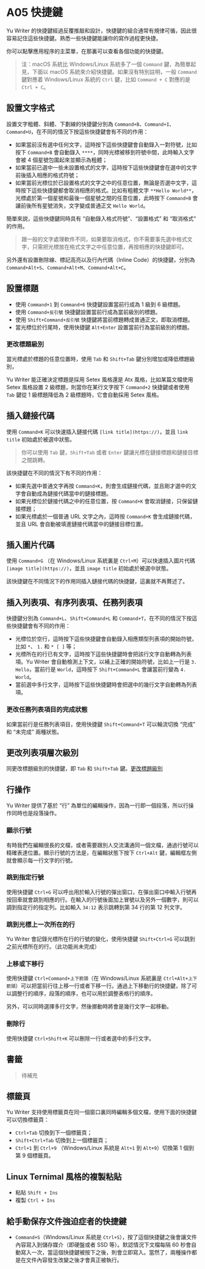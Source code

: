 # A05 快捷鍵

Yu Writer 的快捷鍵經過反覆推敲和設計，快捷鍵的組合通常有規律可循，因此很容易記住這些快捷鍵。熟悉一些快捷鍵能讓你的寫作過程更快捷。

你可以點擊應用程序的主菜單，在那裏可以查看各個功能的快捷鍵。

> 注：macOS 系統比 Windows/Linux 系統多了一個 `Command` 鍵，為簡單起見，下面以 macOS 系統來介紹快捷鍵。如果沒有特別註明，一般 `Command` 鍵對應着 Windows/Linux 系統的 `Ctrl` 鍵，比如 `Command + C` 對應的是 `Ctrl + C`。

## 設置文字格式

設置文字粗體、斜體、下劃線的快捷鍵分別為 `Command+B`、`Command+I`、`Command+U`，在不同的情況下按這些快捷鍵會有不同的作用：

* 如果當前沒有選中任何文字，這時按下這些快捷鍵會自動錄入一對符號，比如按下 `Command+B` 會自動錄入 `****`，同時光標被移到符號中間，此時輸入文字會被 4 個星號包圍起來並顯示為粗體；
* 如果當前已選中一些未設置格式的文字，這時按下這些快捷鍵會在選中的文字前後插入相應的格式符號；
* 如果當前光標位於已設置格式的文字之中的任意位置，無論是否選中文字，這時按下這些快捷鍵都會取消相應的格式。比如有粗體文字 `**Hello World**`，光標處於第一個星號和最後一個星號之間的任意位置，此時按下 `Command+B` 會讓前後所有星號消失，文字變成普通正文 `Hello World`。

簡單來説，這些快捷鍵同時具有 “自動錄入格式符號”、“設置格式” 和 “取消格式” 的作用。

> 跟一般的文字處理軟件不同，如果要取消格式，你不需要事先選中格式文字，只需把光標放在格式文字之中任意位置，再按相應的快捷鍵即可。

另外還有設置刪除線、標記高亮以及行內代碼（Inline Code）的快捷鍵，分別為 `Command+Alt+S`、`Command+Alt+M`、`Command+Alt+C`。

## 設置標題

* 使用 `Command+1` 到 `Command+6` 快捷鍵設置當前行成為 1 級到 6 級標題。
* 使用 `Command+反引號` 快捷鍵設置當前行成為當前級別的標題。
* 使用 `Shift+Command+反引號` 快捷鍵將當前標題轉成普通正文，即取消標題。
* 當光標位於行尾時，使用快捷鍵 `Alt+Enter` 設置當前行為當前級別的標題。

### 更改標題級別

當光標處於標題的任意位置時，使用 `Tab` 和 `Shift+Tab` 鍵分別增加或降低標題級別，

Yu Writer 能正確決定標題是採用 Setex 風格還是 Atx 風格，比如某篇文檔使用 Setex 風格設置 2 級標題，則當你在某行文字按下 `Command+2` 快捷鍵或者使用 `Tab` 鍵從 1 級標題降低為 2 級標題時，它會自動採用 Setex 風格。

## 插入鏈接代碼

使用 `Command+K` 可以快速插入鏈接代碼 `[link title](https://)`，並且 `link title` 初始處於被選中狀態。

> 你可以使用 `Tab` 鍵，`Shift+Tab` 或者 `Enter` 鍵讓光標在鏈接標題和鏈接目標之間跳轉。

該快捷鍵在不同的情況下有不同的作用：

* 如果先選中普通文字再按 `Command+K`，則會生成鏈接代碼，並且剛才選中的文字會自動成為鏈接代碼當中的鏈接標題。
* 如果光標位於鏈接代碼之中的任意位置，按 `Command+K` 會取消鏈接，只保留鏈接標題；
* 如果光標處於一個普通 URL 文字之內，這時按  `Command+K` 會生成鏈接代碼，並且 URL 會自動被填進鏈接代碼當中的鏈接目標位置。

## 插入圖片代碼

使用 `Command+G` （在 Windows/Linux 系統裏是 `Ctrl+M`）可以快速插入圖片代碼 `[image title](https://)`，並且 `image title` 初始處於被選中狀態。

該快捷鍵在不同情況下的作用同插入鏈接代碼的快捷鍵，這裏就不再贅述了。

## 插入列表項、有序列表項、任務列表項

快捷鍵分別為 `Command+L`、`Shift+Command+L` 和 `Command+T`，在不同的情況下按這些快捷鍵會有不同的作用：

* 光標位於空行，這時按下這些快捷鍵會自動錄入相應類型列表項的開始符號，比如 `*`、 `1.` 和 `* [ ]` 等；
* 光標所在的行已有文字，這時按下這些快捷鍵時會把該行文字自動轉為列表項。Yu Writer 會自動檢測上下文，以補上正確的開始符號，比如上一行是 `3. Hello`，當前行是 `World`，這時按下 `Shift+Command+L` 會讓當前行變為 `4. World`。
* 當前選中多行文字，這時按下這些快捷鍵時會把選中的幾行文字自動轉為列表項。

### 更改任務列表項目的完成狀態

如果當前行是任務列表項目，使用快捷鍵 `Shift+Command+T` 可以輪流切換 “完成” 和 “未完成” 兩種狀態。

## 更改列表項層次級別

同更改標題級別的快捷鍵，即 `Tab` 和 `Shift+Tab` 鍵。[更改標題級別](#更改標題級別)

## 行操作

Yu Writer 提供了基於 “行” 為單位的編輯操作，因為一行即一個段落，所以行操作同時也是段落操作。

### 顯示行號

有時我們在編輯很長的文檔，或者需要跟別人交流溝通同一個文檔，通過行號可以精確表達位置。顯示行號的方法是，在編輯狀態下按下 `Ctrl+Alt` 鍵，編輯框左側就會顯示每一行文字的行號。

### 跳到指定行號

使用快捷鍵 `Ctrl+G` 可以呼出用於輸入行號的彈出窗口，在彈出窗口中輸入行號再按回車就會跳到相應的行。在輸入的行號後面加上冒號以及另外一個數字，則可以調到指定行的指定列。比如輸入 `34:12` 表示跳轉到第 34 行的第 12 列文字。

### 跳到光標上一次所在的行

Yu Writer 會記錄光標所在行的行號的變化，使用快捷鍵 `Shift+Ctrl+G` 可以跳到之前光標所在的行。（此功能尚未完成）

### 上移或下移行

使用快捷鍵 `Ctrl+Command+上下箭頭`（在 Windows/Linux 系統裏是 `Ctrl+Alt+上下箭頭`）可以把當前行往上移一行或者下移一行。通過上下移動行的快捷鍵，除了可以調整行的順序，段落的順序，也可以用於調整表格行的順序。

另外，可以同時選擇多行文字，然後挪動時將會是幾行文字一起移動。

### 刪除行

使用快捷鍵 `Ctrl+Shift+K` 可以刪除一行或者選中的多行文字。

## 書籤

> 待補充

## 標籤頁

Yu Writer 支持使用標籤頁在同一個窗口裏同時編輯多個文檔，使用下面的快捷鍵可以切換標籤頁：

* `Ctrl+Tab` 切換到下一個標籤頁；
* `Shift+Ctrl+Tab` 切換到上一個標籤頁；
* `Ctrl+1` 到 `Ctrl+9` （Windows/Linux 系統是 `Alt+1` 到 `Alt+9`）切換第 1 個到第 9 個標籤頁。

## Linux Ternimal 風格的複製粘貼

* 粘貼 `Shift + Ins`
* 複製 `Ctrl + Ins`

## 給手動保存文件強迫症者的快捷鍵

* `Command+S`（Windows/Linux 系統是 `Ctrl+S`），按了這個快捷鍵之後會讓文件內容寫入到儲存媒介（即硬盤或者 SSD 等）。默認情況下文檔每隔 60 秒會自動寫入一次，當這個快捷鍵被按下之後，則會立即寫入。當然了，兩種操作都是在文件內容發生改變之後才會真正被執行。